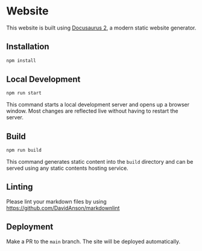 # Website

This website is built using [Docusaurus 2](https://docusaurus.io/), a modern static website generator.

## Installation

```bash
npm install
```

## Local Development

```bash
npm run start
```

This command starts a local development server and opens up a browser window. Most changes are reflected live without having to restart the server.

## Build

```bash
npm run build
```

This command generates static content into the `build` directory and can be served using any static contents hosting service.

## Linting

Please lint your markdown files by using <https://github.com/DavidAnson/markdownlint>

## Deployment

Make a PR to the `main` branch. The site will be deployed automatically.

